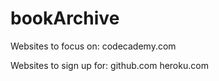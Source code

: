 # bookArchive

Websites to focus on:
codecademy.com

Websites to sign up for:
github.com
heroku.com

